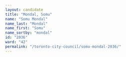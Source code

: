 ```yaml
---
layout: candidate
title: "Mondal, Somu"
name: "Somu Mondal"
name_last: "Mondal"
name_first: "Somu"
name_sortby: "mondal"
id: "2036"
ward: "42"
permalink: "/toronto-city-council/somu-mondal-2036/"
---
```


